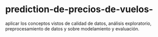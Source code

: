 # prediction-de-precios-de-vuelos-
aplicar los conceptos vistos de calidad de datos, análisis exploratorio, preprocesamiento de datos y sobre modelamiento y evaluación.

